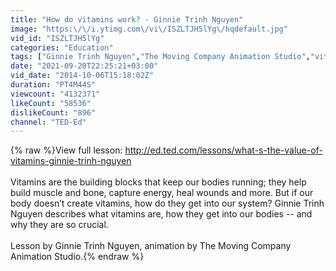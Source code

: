 ```yaml
---
title: "How do vitamins work? - Ginnie Trinh Nguyen"
image: "https:\/\/i.ytimg.com\/vi\/ISZLTJH5lYg\/hqdefault.jpg"
vid_id: "ISZLTJH5lYg"
categories: "Education"
tags: ["Ginnie Trinh Nguyen","The Moving Company Animation Studio","vitamins"]
date: "2021-09-20T22:25:21+03:00"
vid_date: "2014-10-06T15:18:02Z"
duration: "PT4M44S"
viewcount: "4132371"
likeCount: "58536"
dislikeCount: "896"
channel: "TED-Ed"
---
```

{% raw %}View full lesson: <a rel="nofollow" target="blank" href="http://ed.ted.com/lessons/what-s-the-value-of-vitamins-ginnie-trinh-nguyen">http://ed.ted.com/lessons/what-s-the-value-of-vitamins-ginnie-trinh-nguyen</a><br /><br />Vitamins are the building blocks that keep our bodies running; they help build muscle and bone, capture energy, heal wounds and more. But if our body doesn’t create vitamins, how do they get into our system? Ginnie Trinh Nguyen describes what vitamins are, how they get into our bodies -- and why they are so crucial.<br /><br />Lesson by Ginnie Trinh Nguyen, animation by The Moving Company Animation Studio.{% endraw %}
